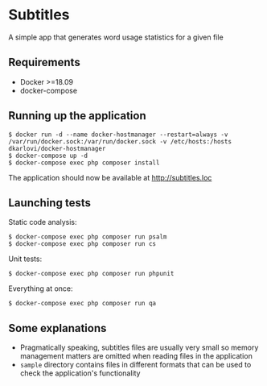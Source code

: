 # Subtitles

A simple app that generates word usage statistics for a given file

## Requirements

- Docker >=18.09
- docker-compose

## Running up the application

```
$ docker run -d --name docker-hostmanager --restart=always -v /var/run/docker.sock:/var/run/docker.sock -v /etc/hosts:/hosts dkarlovi/docker-hostmanager
$ docker-compose up -d
$ docker-compose exec php composer install
```

The application should now be available at http://subtitles.loc

## Launching tests

Static code analysis:
```
$ docker-compose exec php composer run psalm
$ docker-compose exec php composer run cs
```

Unit tests:
```
$ docker-compose exec php composer run phpunit
```

Everything at once:
```
$ docker-compose exec php composer run qa
```

## Some explanations

- Pragmatically speaking, subtitles files are usually very small so memory management matters are omitted when reading files in the application
- `sample` directory contains files in different formats that can be used to check the application's functionality
